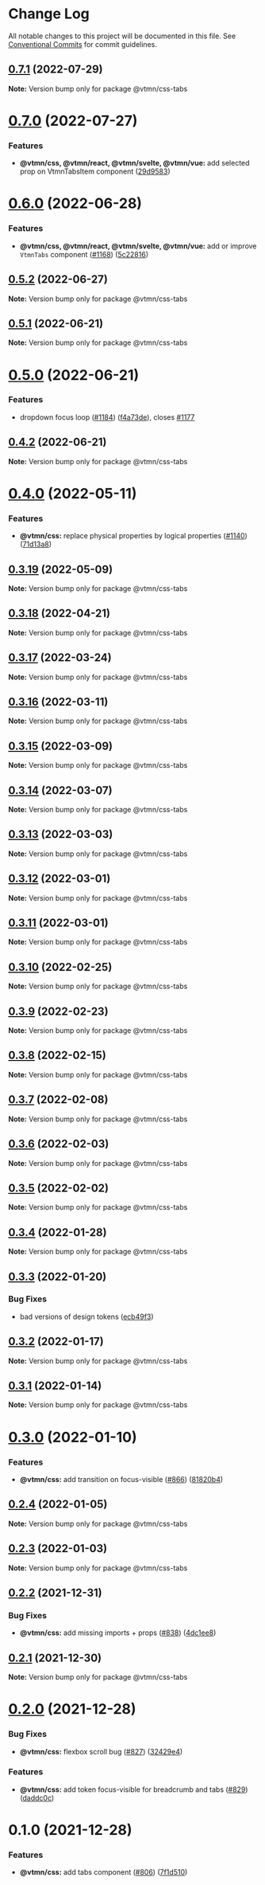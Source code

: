 # Change Log

All notable changes to this project will be documented in this file.
See [Conventional Commits](https://conventionalcommits.org) for commit guidelines.

## [0.7.1](https://github.com/Decathlon/vitamin-web/compare/@vtmn/css-tabs@0.7.0...@vtmn/css-tabs@0.7.1) (2022-07-29)

**Note:** Version bump only for package @vtmn/css-tabs





# [0.7.0](https://github.com/Decathlon/vitamin-web/compare/@vtmn/css-tabs@0.6.0...@vtmn/css-tabs@0.7.0) (2022-07-27)


### Features

* **@vtmn/css, @vtmn/react, @vtmn/svelte, @vtmn/vue:** add selected prop on VtmnTabsItem component ([29d9583](https://github.com/Decathlon/vitamin-web/commit/29d9583fe7146c9a392b231d258c4d9e3f644975))





# [0.6.0](https://github.com/Decathlon/vitamin-web/compare/@vtmn/css-tabs@0.5.2...@vtmn/css-tabs@0.6.0) (2022-06-28)


### Features

* **@vtmn/css, @vtmn/react, @vtmn/svelte, @vtmn/vue:** add or improve `VtmnTabs` component ([#1168](https://github.com/Decathlon/vitamin-web/issues/1168)) ([5c22816](https://github.com/Decathlon/vitamin-web/commit/5c22816a19a9e60e33080eec65bad02492b9dd39))





## [0.5.2](https://github.com/Decathlon/vitamin-web/compare/@vtmn/css-tabs@0.5.1...@vtmn/css-tabs@0.5.2) (2022-06-27)

**Note:** Version bump only for package @vtmn/css-tabs





## [0.5.1](https://github.com/Decathlon/vitamin-web/compare/@vtmn/css-tabs@0.5.0...@vtmn/css-tabs@0.5.1) (2022-06-21)

**Note:** Version bump only for package @vtmn/css-tabs





# [0.5.0](https://github.com/Decathlon/vitamin-web/compare/@vtmn/css-tabs@0.4.0...@vtmn/css-tabs@0.5.0) (2022-06-21)


### Features

* dropdown focus loop ([#1184](https://github.com/Decathlon/vitamin-web/issues/1184)) ([f4a73de](https://github.com/Decathlon/vitamin-web/commit/f4a73de326af16a3e0265db87a21237ad7817b0d)), closes [#1177](https://github.com/Decathlon/vitamin-web/issues/1177)





## [0.4.2](https://github.com/Decathlon/vitamin-web/compare/@vtmn/css-tabs@0.4.0...@vtmn/css-tabs@0.4.2) (2022-06-21)

**Note:** Version bump only for package @vtmn/css-tabs





# [0.4.0](https://github.com/Decathlon/vitamin-web/compare/@vtmn/css-tabs@0.3.19...@vtmn/css-tabs@0.4.0) (2022-05-11)


### Features

* **@vtmn/css:** replace physical properties by logical properties ([#1140](https://github.com/Decathlon/vitamin-web/issues/1140)) ([71d13a8](https://github.com/Decathlon/vitamin-web/commit/71d13a8163fec6e3fc3c29647fbeadf46071b6ee))





## [0.3.19](https://github.com/Decathlon/vitamin-web/compare/@vtmn/css-tabs@0.3.18...@vtmn/css-tabs@0.3.19) (2022-05-09)

**Note:** Version bump only for package @vtmn/css-tabs





## [0.3.18](https://github.com/Decathlon/vitamin-web/compare/@vtmn/css-tabs@0.3.17...@vtmn/css-tabs@0.3.18) (2022-04-21)

**Note:** Version bump only for package @vtmn/css-tabs





## [0.3.17](https://github.com/Decathlon/vitamin-web/compare/@vtmn/css-tabs@0.3.16...@vtmn/css-tabs@0.3.17) (2022-03-24)

**Note:** Version bump only for package @vtmn/css-tabs





## [0.3.16](https://github.com/Decathlon/vitamin-web/compare/@vtmn/css-tabs@0.3.15...@vtmn/css-tabs@0.3.16) (2022-03-11)

**Note:** Version bump only for package @vtmn/css-tabs





## [0.3.15](https://github.com/Decathlon/vitamin-web/compare/@vtmn/css-tabs@0.3.14...@vtmn/css-tabs@0.3.15) (2022-03-09)

**Note:** Version bump only for package @vtmn/css-tabs





## [0.3.14](https://github.com/Decathlon/vitamin-web/compare/@vtmn/css-tabs@0.3.13...@vtmn/css-tabs@0.3.14) (2022-03-07)

**Note:** Version bump only for package @vtmn/css-tabs





## [0.3.13](https://github.com/Decathlon/vitamin-web/compare/@vtmn/css-tabs@0.3.12...@vtmn/css-tabs@0.3.13) (2022-03-03)

**Note:** Version bump only for package @vtmn/css-tabs





## [0.3.12](https://github.com/Decathlon/vitamin-web/compare/@vtmn/css-tabs@0.3.11...@vtmn/css-tabs@0.3.12) (2022-03-01)

**Note:** Version bump only for package @vtmn/css-tabs





## [0.3.11](https://github.com/Decathlon/vitamin-web/compare/@vtmn/css-tabs@0.3.10...@vtmn/css-tabs@0.3.11) (2022-03-01)

**Note:** Version bump only for package @vtmn/css-tabs





## [0.3.10](https://github.com/Decathlon/vitamin-web/compare/@vtmn/css-tabs@0.3.9...@vtmn/css-tabs@0.3.10) (2022-02-25)

**Note:** Version bump only for package @vtmn/css-tabs





## [0.3.9](https://github.com/Decathlon/vitamin-web/compare/@vtmn/css-tabs@0.3.8...@vtmn/css-tabs@0.3.9) (2022-02-23)

**Note:** Version bump only for package @vtmn/css-tabs





## [0.3.8](https://github.com/Decathlon/vitamin-web/compare/@vtmn/css-tabs@0.3.7...@vtmn/css-tabs@0.3.8) (2022-02-15)

**Note:** Version bump only for package @vtmn/css-tabs





## [0.3.7](https://github.com/Decathlon/vitamin-web/compare/@vtmn/css-tabs@0.3.6...@vtmn/css-tabs@0.3.7) (2022-02-08)

**Note:** Version bump only for package @vtmn/css-tabs





## [0.3.6](https://github.com/Decathlon/vitamin-web/compare/@vtmn/css-tabs@0.3.5...@vtmn/css-tabs@0.3.6) (2022-02-03)

**Note:** Version bump only for package @vtmn/css-tabs





## [0.3.5](https://github.com/Decathlon/vitamin-web/compare/@vtmn/css-tabs@0.3.4...@vtmn/css-tabs@0.3.5) (2022-02-02)

**Note:** Version bump only for package @vtmn/css-tabs





## [0.3.4](https://github.com/Decathlon/vitamin-web/compare/@vtmn/css-tabs@0.3.3...@vtmn/css-tabs@0.3.4) (2022-01-28)

**Note:** Version bump only for package @vtmn/css-tabs





## [0.3.3](https://github.com/Decathlon/vitamin-web/compare/@vtmn/css-tabs@0.3.2...@vtmn/css-tabs@0.3.3) (2022-01-20)


### Bug Fixes

* bad versions of design tokens ([ecb49f3](https://github.com/Decathlon/vitamin-web/commit/ecb49f3d1e672cb3ba78c23dc64fd899ea4a08c1))





## [0.3.2](https://github.com/Decathlon/vitamin-web/compare/@vtmn/css-tabs@0.3.1...@vtmn/css-tabs@0.3.2) (2022-01-17)

**Note:** Version bump only for package @vtmn/css-tabs





## [0.3.1](https://github.com/Decathlon/vitamin-web/compare/@vtmn/css-tabs@0.3.0...@vtmn/css-tabs@0.3.1) (2022-01-14)

**Note:** Version bump only for package @vtmn/css-tabs





# [0.3.0](https://github.com/Decathlon/vitamin-web/compare/@vtmn/css-tabs@0.2.4...@vtmn/css-tabs@0.3.0) (2022-01-10)


### Features

* **@vtmn/css:** add transition on focus-visible ([#866](https://github.com/Decathlon/vitamin-web/issues/866)) ([81820b4](https://github.com/Decathlon/vitamin-web/commit/81820b4ebfcd8df223b8415885cb37a5d4ab5bd2))





## [0.2.4](https://github.com/Decathlon/vitamin-web/compare/@vtmn/css-tabs@0.2.3...@vtmn/css-tabs@0.2.4) (2022-01-05)

**Note:** Version bump only for package @vtmn/css-tabs





## [0.2.3](https://github.com/Decathlon/vitamin-web/compare/@vtmn/css-tabs@0.2.2...@vtmn/css-tabs@0.2.3) (2022-01-03)

**Note:** Version bump only for package @vtmn/css-tabs





## [0.2.2](https://github.com/Decathlon/vitamin-web/compare/@vtmn/css-tabs@0.2.1...@vtmn/css-tabs@0.2.2) (2021-12-31)


### Bug Fixes

* **@vtmn/css:** add missing imports + props ([#838](https://github.com/Decathlon/vitamin-web/issues/838)) ([4dc1ee8](https://github.com/Decathlon/vitamin-web/commit/4dc1ee8f9df153bbf97a2eb06ac1d7926bf7a010))





## [0.2.1](https://github.com/Decathlon/vitamin-web/compare/@vtmn/css-tabs@0.2.0...@vtmn/css-tabs@0.2.1) (2021-12-30)

**Note:** Version bump only for package @vtmn/css-tabs





# [0.2.0](https://github.com/Decathlon/vitamin-web/compare/@vtmn/css-tabs@0.1.0...@vtmn/css-tabs@0.2.0) (2021-12-28)


### Bug Fixes

* **@vtmn/css:** flexbox scroll bug ([#827](https://github.com/Decathlon/vitamin-web/issues/827)) ([32429e4](https://github.com/Decathlon/vitamin-web/commit/32429e4031c65d4e82e3eea7ff922c81810e81d4))


### Features

* **@vtmn/css:** add token focus-visible for breadcrumb and tabs ([#829](https://github.com/Decathlon/vitamin-web/issues/829)) ([daddc0c](https://github.com/Decathlon/vitamin-web/commit/daddc0c1952e152d8cd05f74da27d1472d0c1fdc))





# 0.1.0 (2021-12-28)


### Features

* **@vtmn/css:** add tabs component ([#806](https://github.com/Decathlon/vitamin-web/issues/806)) ([7f1d510](https://github.com/Decathlon/vitamin-web/commit/7f1d51006209c357afbe369970268d400817433b))
